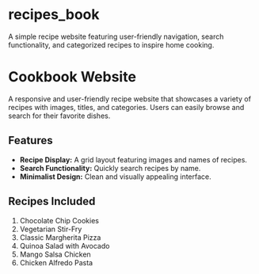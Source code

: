 # recipes_book
A simple recipe website featuring user-friendly navigation, search functionality, and categorized recipes to inspire home cooking.
# Cookbook Website  

A responsive and user-friendly recipe website that showcases a variety of recipes with images, titles, and categories. Users can easily browse and search for their favorite dishes.

## Features
- **Recipe Display:** A grid layout featuring images and names of recipes.
- **Search Functionality:** Quickly search recipes by name.
- **Minimalist Design:** Clean and visually appealing interface.

## Recipes Included
1. Chocolate Chip Cookies  
2. Vegetarian Stir-Fry  
3. Classic Margherita Pizza  
4. Quinoa Salad with Avocado  
5. Mango Salsa Chicken  
6. Chicken Alfredo Pasta  
